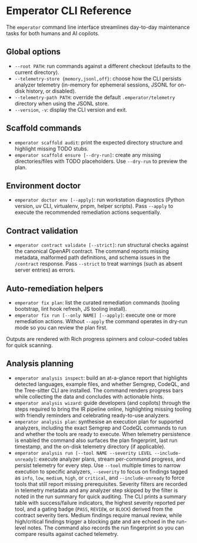 # Emperator CLI Reference

The `emperator` command line interface streamlines day-to-day maintenance tasks for both humans and AI copilots.

## Global options

- `--root PATH`: run commands against a different checkout (defaults to the current directory).
- `--telemetry-store {memory,jsonl,off}`: choose how the CLI persists analyzer telemetry (in-memory
  for ephemeral sessions, JSONL for on-disk history, or disabled).
- `--telemetry-path PATH`: override the default `.emperator/telemetry` directory when using the JSONL
  store.
- `--version`, `-v`: display the CLI version and exit.

## Scaffold commands

- `emperator scaffold audit`: print the expected directory structure and highlight missing TODO stubs.
- `emperator scaffold ensure [--dry-run]`: create any missing directories/files with TODO placeholders. Use `--dry-run` to preview the plan.

## Environment doctor

- `emperator doctor env [--apply]`: run workstation diagnostics (Python version, uv CLI, virtualenv, pnpm, helper scripts). Pass `--apply` to execute the recommended remediation actions sequentially.

## Contract validation

- `emperator contract validate [--strict]`: run structural checks against the canonical OpenAPI contract. The command reports
  missing metadata, malformed path definitions, and schema issues in the `/contract` response. Pass `--strict` to treat
  warnings (such as absent server entries) as errors.

## Auto-remediation helpers

- `emperator fix plan`: list the curated remediation commands (tooling bootstrap, lint hook refresh, JS tooling install).
- `emperator fix run [--only NAME] [--apply]`: execute one or more remediation actions. Without `--apply` the command operates in dry-run mode so you can review the plan first.

Outputs are rendered with Rich progress spinners and colour-coded tables for quick scanning.

## Analysis planning

- `emperator analysis inspect`: build an at-a-glance report that highlights detected languages, example files, and whether Semgrep, CodeQL, and the Tree-sitter CLI are installed. The command renders progress bars while collecting the data and concludes with actionable hints.
- `emperator analysis wizard`: guide developers (and copilots) through the steps required to bring the IR pipeline online, highlighting missing tooling with friendly reminders and celebrating ready-to-use analyzers.
- `emperator analysis plan`: synthesise an execution plan for supported analyzers, including the exact Semgrep and CodeQL commands to run and whether the tools are ready to execute.
  When telemetry persistence is enabled the command also surfaces the plan fingerprint, last run
  timestamp, and the on-disk telemetry directory (if applicable).
- `emperator analysis run [--tool NAME --severity LEVEL --include-unready]`: execute analyzer plans, stream per-command progress, and persist telemetry for every step.
  Use `--tool` multiple times to narrow execution to specific analyzers, `--severity` to focus on findings tagged as `info`, `low`, `medium`, `high`, or `critical`, and `--include-unready` to force tools that still report missing prerequisites.
  Severity filters are recorded in telemetry metadata and any analyzer step skipped by the filter is noted in the run summary for quick auditing.
  The CLI prints a summary table with success/failure indicators, the highest severity reported per tool, and a gating badge (`PASS`, `REVIEW`, or `BLOCK`) derived from the contract severity tiers. Medium findings require manual review, while high/critical findings trigger a blocking gate and are echoed in the run-level notes. The command also records the run fingerprint so you can compare results against cached telemetry.

